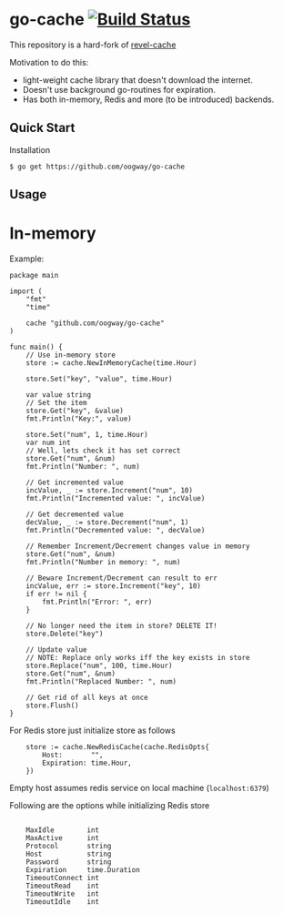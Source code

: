 # go-cache [![Build Status](https://travis-ci.org/oogway/go-cache.svg?branch=master)](https://travis-ci.org/oogway/go-cache)

This repository is a hard-fork of [revel-cache](https://github.com/revel/revel/tree/master/cache)

Motivation to do this:
  - light-weight cache library that doesn't download the internet.
  - Doesn't use background go-routines for expiration.
  - Has both in-memory, Redis and more (to be introduced) backends.

## Quick Start

Installation

    $ go get https://github.com/oogway/go-cache


## Usage

# In-memory

Example:

```
package main

import (
	"fmt"
	"time"

	cache "github.com/oogway/go-cache"
)

func main() {
	// Use in-memory store
	store := cache.NewInMemoryCache(time.Hour)

	store.Set("key", "value", time.Hour)

	var value string
	// Set the item
	store.Get("key", &value)
	fmt.Println("Key:", value)

	store.Set("num", 1, time.Hour)
	var num int
	// Well, lets check it has set correct
	store.Get("num", &num)
	fmt.Println("Number: ", num)

	// Get incremented value
	incValue, _ := store.Increment("num", 10)
	fmt.Println("Incremented value: ", incValue)

	// Get decremented value
	decValue, _ := store.Decrement("num", 1)
	fmt.Println("Decremented value: ", decValue)

	// Remember Increment/Decrement changes value in memory
	store.Get("num", &num)
	fmt.Println("Number in memory: ", num)

	// Beware Increment/Decrement can result to err
	incValue, err := store.Increment("key", 10)
	if err != nil {
		fmt.Println("Error: ", err)
	}

	// No longer need the item in store? DELETE IT!
	store.Delete("key")

	// Update value
	// NOTE: Replace only works iff the key exists in store
	store.Replace("num", 100, time.Hour)
	store.Get("num", &num)
	fmt.Println("Replaced Number: ", num)

	// Get rid of all keys at once
	store.Flush()
}

```

For Redis store just initialize store as follows


```
    store := cache.NewRedisCache(cache.RedisOpts{
        Host:       "",
        Expiration: time.Hour,
    })

```

Empty host assumes redis service on local machine (`localhost:6379`)

Following are the options while initializing Redis store

```

    MaxIdle        int
    MaxActive      int
    Protocol       string
    Host           string
    Password       string
    Expiration     time.Duration
    TimeoutConnect int
    TimeoutRead    int
    TimeoutWrite   int
    TimeoutIdle    int

```
